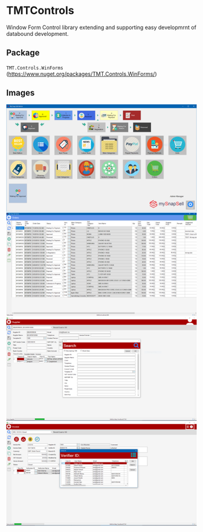 # TMTControls

Window Form Control library extending and supporting easy developmrnt of databound development.

## Package ##

`TMT.Controls.WinForms` (https://www.nuget.org/packages/TMT.Controls.WinForms/) 

## Images ##

![alt text](screenshots/HomeWindow.PNG "Home Window")
![alt text](screenshots/TableWindow.PNG "Table Window")
![alt text](screenshots/FormWindowWithSearch.PNG "Form Window With Search")
![alt text](screenshots/FormWindowWithLOV.PNG "Form Window With LOV")
